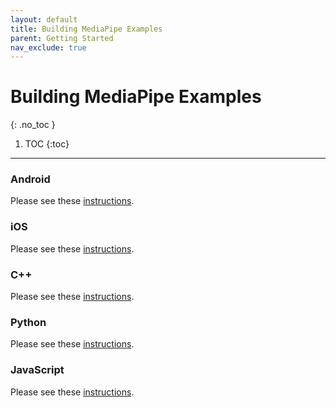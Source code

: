 ```yaml
---
layout: default
title: Building MediaPipe Examples
parent: Getting Started
nav_exclude: true
---
```


# Building MediaPipe Examples
{: .no_toc }

1. TOC
{:toc}
---

### Android

Please see these [instructions](./android.md).

### iOS

Please see these [instructions](./ios.md).

### C++

Please see these [instructions](./cpp.md).

### Python

Please see these [instructions](./python.md).

### JavaScript

Please see these [instructions](./javascript.md).
